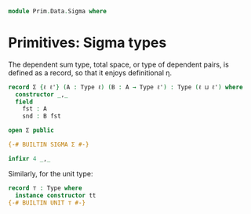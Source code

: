 <!--
```agda
open import Prim.Extension
open import Prim.Interval
open import Prim.Type
open import Prim.Kan
```
-->

```agda
module Prim.Data.Sigma where
```

# Primitives: Sigma types

The dependent sum type, total space, or type of dependent pairs, is
defined as a record, so that it enjoys definitional η.

```agda
record Σ {ℓ ℓ'} (A : Type ℓ) (B : A → Type ℓ') : Type (ℓ ⊔ ℓ') where
  constructor _,_
  field
    fst : A
    snd : B fst

open Σ public

{-# BUILTIN SIGMA Σ #-}

infixr 4 _,_
```

<!--
```agda
Σ-syntax : ∀ {ℓ ℓ'} (A : Type ℓ) (F : A → Type ℓ') → Type _
Σ-syntax X F = Σ X F

syntax Σ-syntax X (λ x → F) = Σ[ x ∈ X ] F
infix 4 Σ-syntax
```
-->

Similarly, for the unit type:

```agda
record ⊤ : Type where
  instance constructor tt
{-# BUILTIN UNIT ⊤ #-}
```
